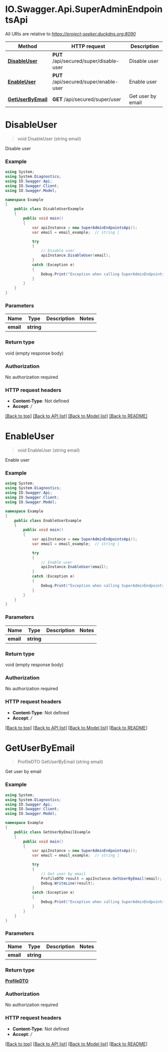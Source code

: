 # IO.Swagger.Api.SuperAdminEndpointsApi

All URIs are relative to *https://project-seeker.duckdns.org:8090*

Method | HTTP request | Description
------------- | ------------- | -------------
[**DisableUser**](SuperAdminEndpointsApi.md#disableuser) | **PUT** /api/secured/super/disable-user | Disable user
[**EnableUser**](SuperAdminEndpointsApi.md#enableuser) | **PUT** /api/secured/super/enable-user | Enable user
[**GetUserByEmail**](SuperAdminEndpointsApi.md#getuserbyemail) | **GET** /api/secured/super/user | Get user by email

<a name="disableuser"></a>
# **DisableUser**
> void DisableUser (string email)

Disable user

### Example
```csharp
using System;
using System.Diagnostics;
using IO.Swagger.Api;
using IO.Swagger.Client;
using IO.Swagger.Model;

namespace Example
{
    public class DisableUserExample
    {
        public void main()
        {
            var apiInstance = new SuperAdminEndpointsApi();
            var email = email_example;  // string | 

            try
            {
                // Disable user
                apiInstance.DisableUser(email);
            }
            catch (Exception e)
            {
                Debug.Print("Exception when calling SuperAdminEndpointsApi.DisableUser: " + e.Message );
            }
        }
    }
}
```

### Parameters

Name | Type | Description  | Notes
------------- | ------------- | ------------- | -------------
 **email** | **string**|  | 

### Return type

void (empty response body)

### Authorization

No authorization required

### HTTP request headers

 - **Content-Type**: Not defined
 - **Accept**: */*

[[Back to top]](#) [[Back to API list]](../README.md#documentation-for-api-endpoints) [[Back to Model list]](../README.md#documentation-for-models) [[Back to README]](../README.md)
<a name="enableuser"></a>
# **EnableUser**
> void EnableUser (string email)

Enable user

### Example
```csharp
using System;
using System.Diagnostics;
using IO.Swagger.Api;
using IO.Swagger.Client;
using IO.Swagger.Model;

namespace Example
{
    public class EnableUserExample
    {
        public void main()
        {
            var apiInstance = new SuperAdminEndpointsApi();
            var email = email_example;  // string | 

            try
            {
                // Enable user
                apiInstance.EnableUser(email);
            }
            catch (Exception e)
            {
                Debug.Print("Exception when calling SuperAdminEndpointsApi.EnableUser: " + e.Message );
            }
        }
    }
}
```

### Parameters

Name | Type | Description  | Notes
------------- | ------------- | ------------- | -------------
 **email** | **string**|  | 

### Return type

void (empty response body)

### Authorization

No authorization required

### HTTP request headers

 - **Content-Type**: Not defined
 - **Accept**: */*

[[Back to top]](#) [[Back to API list]](../README.md#documentation-for-api-endpoints) [[Back to Model list]](../README.md#documentation-for-models) [[Back to README]](../README.md)
<a name="getuserbyemail"></a>
# **GetUserByEmail**
> ProfileDTO GetUserByEmail (string email)

Get user by email

### Example
```csharp
using System;
using System.Diagnostics;
using IO.Swagger.Api;
using IO.Swagger.Client;
using IO.Swagger.Model;

namespace Example
{
    public class GetUserByEmailExample
    {
        public void main()
        {
            var apiInstance = new SuperAdminEndpointsApi();
            var email = email_example;  // string | 

            try
            {
                // Get user by email
                ProfileDTO result = apiInstance.GetUserByEmail(email);
                Debug.WriteLine(result);
            }
            catch (Exception e)
            {
                Debug.Print("Exception when calling SuperAdminEndpointsApi.GetUserByEmail: " + e.Message );
            }
        }
    }
}
```

### Parameters

Name | Type | Description  | Notes
------------- | ------------- | ------------- | -------------
 **email** | **string**|  | 

### Return type

[**ProfileDTO**](ProfileDTO.md)

### Authorization

No authorization required

### HTTP request headers

 - **Content-Type**: Not defined
 - **Accept**: */*

[[Back to top]](#) [[Back to API list]](../README.md#documentation-for-api-endpoints) [[Back to Model list]](../README.md#documentation-for-models) [[Back to README]](../README.md)
